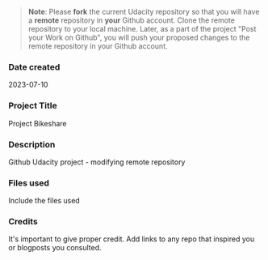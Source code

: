 >**Note**: Please **fork** the current Udacity repository so that you will have a **remote** repository in **your** Github account. Clone the remote repository to your local machine. Later, as a part of the project "Post your Work on Github", you will push your proposed changes to the remote repository in your Github account.

### Date created
2023-07-10

### Project Title
Project Bikeshare

### Description
Github Udacity project - modifying remote repository

### Files used
Include the files used

### Credits
It's important to give proper credit. Add links to any repo that inspired you or blogposts you consulted.

